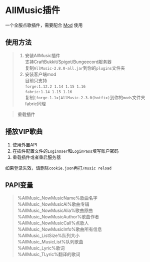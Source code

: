 # AllMusic插件

一个全服点歌插件，需要配合 [Mod](https://github.com/HeartAge/AllMusic_M/) 使用

## 使用方法
>1. 安装AllMusic插件  
>支持CraftBukkit/Spigot/Bungeecord服务器  
>复制`AllMusic-2.8.0-all.jar`到你的`plugins`文件夹  
>2. 安装客户端mod  
>目前只支持  
>`forge:1.12.2 1.14 1.15 1.16`  
>`fabric:1.14 1.15 1.16`  
>复制`[forge-1.1x]AllMusic-2.3.0(hotfix)`到你的`mods`文件夹  
>fabric同理  

>重载插件


## 播放VIP歌曲
1. 使用外置API
2. 在插件配置文件的`LoginUser`和`LoginPass`填写账户密码
3. 重载插件或者重启服务器

如果登录失效，请删除`cookie.json`再打`/music reload`

## PAPI变量  
> %AllMusic_NowMusicName%歌曲名字  
> %AllMusic_NowMusicAl%歌曲专辑  
> %AllMusic_NowMusicAlia%歌曲原曲  
> %AllMusic_NowMusicAuthor%歌曲作者  
> %AllMusic_NowMusicCall%点歌人  
> %AllMusic_NowMusicInfo%歌曲所有信息  
> %AllMusic_ListSize%队列大小  
> %AllMusic_MusicList%队列歌曲  
> %AllMusic_Lyric%歌词  
> %AllMusic_TLyric%翻译的歌词
